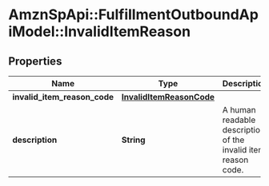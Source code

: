 # AmznSpApi::FulfillmentOutboundApiModel::InvalidItemReason

## Properties
Name | Type | Description | Notes
------------ | ------------- | ------------- | -------------
**invalid_item_reason_code** | [**InvalidItemReasonCode**](InvalidItemReasonCode.md) |  | 
**description** | **String** | A human readable description of the invalid item reason code. | 

